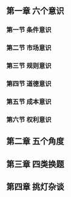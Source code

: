 
## 第一章 六个意识

### 第一节 条件意识

### 第二节 市场意识

### 第三节 规则意识

### 第四节 道德意识

### 第五节 成本意识

### 第六节 权利意识


## 第二章 五个角度

## 第三章 四类换题


## 第四章 挑灯杂谈

